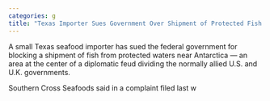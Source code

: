 ```yaml
---
categories: g
title: "Texas Importer Sues Government Over Shipment of Protected Fish Near Antarctica"
---
```


A small Texas seafood importer has sued the federal government for blocking a shipment of fish from protected waters near Antarctica &#8212; an area at the center of a diplomatic feud dividing the normally allied U.S. and U.K. governments.



Southern Cross Seafoods said in a complaint filed last w